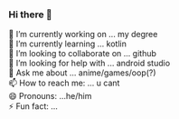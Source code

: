 ### Hi there 👋

🔭 I’m currently working on ... my degree  
🌱 I’m currently learning ... kotlin  
👯 I’m looking to collaborate on ... github  
🤔 I’m looking for help with ... android studio  
💬 Ask me about ... anime/games/oop(?)  
📫 How to reach me: ... u cant  
😄 Pronouns: ...he/him  
⚡ Fun fact: ...  
<!--
**hansira14/hansira14** is a ✨ _special_ ✨ repository because its `README.md` (this file) appears on your GitHub profile.

Here are some ideas to get you started:


-->
